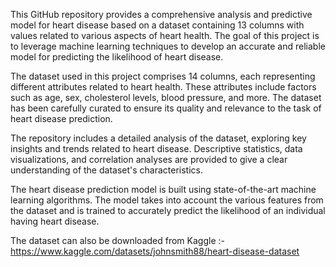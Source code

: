 This GitHub repository provides a comprehensive analysis and predictive model for heart disease based on a dataset containing 13 columns with values related to various aspects of heart health. 
The goal of this project is to leverage machine learning techniques to develop an accurate and reliable model for predicting the likelihood of heart disease.

The dataset used in this project comprises 14 columns, each representing different attributes related to heart health. 
These attributes include factors such as age, sex, cholesterol levels, blood pressure, and more. 
The dataset has been carefully curated to ensure its quality and relevance to the task of heart disease prediction.

The repository includes a detailed analysis of the dataset, exploring key insights and trends related to heart disease. 
Descriptive statistics, data visualizations, and correlation analyses are provided to give a clear understanding of the dataset's characteristics.

The heart disease prediction model is built using state-of-the-art machine learning algorithms. 
The model takes into account the various features from the dataset and is trained to accurately predict the likelihood of an individual having heart disease. 

The dataset can also be downloaded from Kaggle :- https://www.kaggle.com/datasets/johnsmith88/heart-disease-dataset
